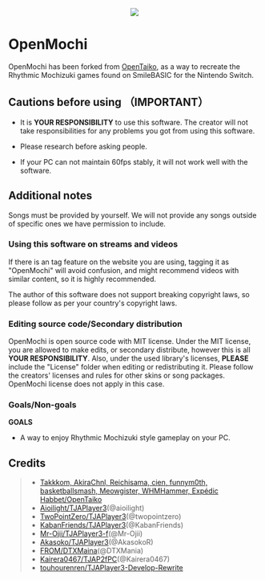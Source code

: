 <p align="center">
  <img src="https://github.com/user-attachments/assets/903a1640-8a47-4b0b-bb16-96904f3d7a35">
</p>

# OpenMochi

OpenMochi has been forked from [OpenTaiko](https://github.com/OpenTaiko), as a way to recreate the Rhythmic Mochizuki games found on SmileBASIC for the Nintendo Switch.

## Cautions before using （IMPORTANT）

- It is **YOUR RESPONSIBILITY** to use this software. The creator will not take responsibilities for any problems you got from using this software.

- Please research before asking people.

- If your PC can not maintain 60fps stably, it will not work well with the software.

## Additional notes 

Songs must be provided by yourself. We will not provide any songs outside of specific ones we have permission to include.

### Using this software on streams and videos

If there is an tag feature on the website you are using, tagging it as "OpenMochi" will avoid confusion, and might recommend videos with similar content, so it is highly recommended.

The author of this software does not support breaking copyright laws, so please follow as per your country's copyright laws.

### Editing source code/Secondary distribution

OpenMochi is open source code with MIT license.
Under the MIT license, you are allowed to make edits, or secondary distribute, however this is all **YOUR RESPONSIBILITY**.
Also, under the used library's licenses, **PLEASE** include the "License" folder when editing or redistributing it.
Please follow the creators' licenses and rules for other skins or song packages.
OpenMochi license does not apply in this case.

### Goals/Non-goals

**GOALS**

- A way to enjoy Rhythmic Mochizuki style gameplay on your PC.

## Credits
> * [Takkkom, AkiraChnl, Reichisama, cien, funnym0th, basketballsmash, Meowgister, WHMHammer, Expédic Habbet/OpenTaiko](https://github.com/OpenTaiko)
> * [Aioilight/TJAPlayer3](https://github.com/aioilight/TJAPlayer3)(@aioilight)
> * [TwoPointZero/TJAPlayer3](https://github.com/twopointzero/TJAPlayer3)(@twopointzero)
> * [KabanFriends/TJAPlayer3](https://github.com/KabanFriends/TJAPlayer3/tree/features)(@KabanFriends)
> * [Mr-Ojii/TJAPlayer3-f](https://github.com/Mr-Ojii/TJAPlayer3-f)(@Mr-Ojii)
> * [Akasoko/TJAPlayer3](https://github.com/Akasoko-Master/TJAPlayer3)(@AkasokoR)
> * [FROM/DTXMaina](https://github.com/DTXMania)(@DTXMania)
> * [Kairera0467/TJAP2fPC](https://github.com/kairera0467/TJAP2fPC)(@Kairera0467)
> * [touhourenren/TJAPlayer3-Develop-Rewrite](https://github.com/touhourenren)


